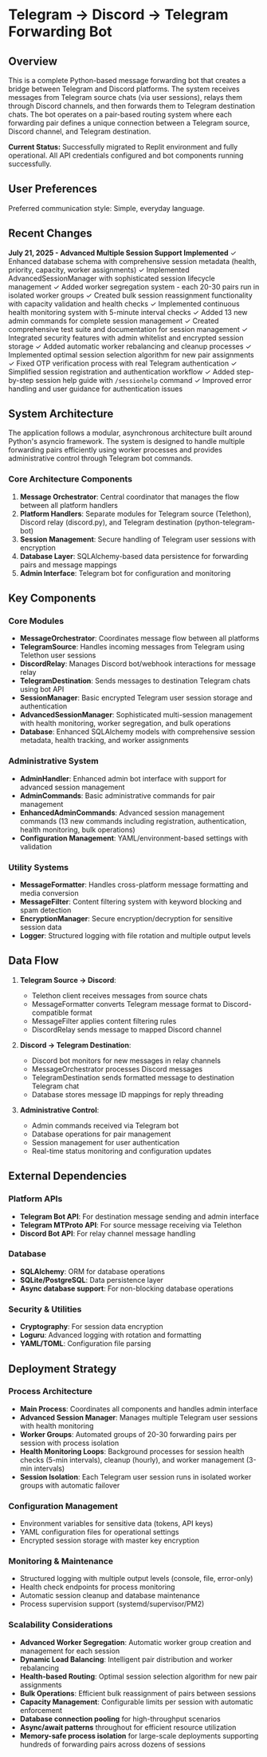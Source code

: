 # Telegram → Discord → Telegram Forwarding Bot

## Overview

This is a complete Python-based message forwarding bot that creates a bridge between Telegram and Discord platforms. The system receives messages from Telegram source chats (via user sessions), relays them through Discord channels, and then forwards them to Telegram destination chats. The bot operates on a pair-based routing system where each forwarding pair defines a unique connection between a Telegram source, Discord channel, and Telegram destination.

**Current Status:** Successfully migrated to Replit environment and fully operational. All API credentials configured and bot components running successfully.

## User Preferences

Preferred communication style: Simple, everyday language.

## Recent Changes

**July 21, 2025 - Advanced Multiple Session Support Implemented**
✓ Enhanced database schema with comprehensive session metadata (health, priority, capacity, worker assignments)
✓ Implemented AdvancedSessionManager with sophisticated session lifecycle management
✓ Added worker segregation system - each 20-30 pairs run in isolated worker groups
✓ Created bulk session reassignment functionality with capacity validation and health checks
✓ Implemented continuous health monitoring system with 5-minute interval checks
✓ Added 13 new admin commands for complete session management
✓ Created comprehensive test suite and documentation for session management
✓ Integrated security features with admin whitelist and encrypted session storage
✓ Added automatic worker rebalancing and cleanup processes
✓ Implemented optimal session selection algorithm for new pair assignments
✓ Fixed OTP verification process with real Telegram authentication
✓ Simplified session registration and authentication workflow
✓ Added step-by-step session help guide with `/sessionhelp` command
✓ Improved error handling and user guidance for authentication issues

## System Architecture

The application follows a modular, asynchronous architecture built around Python's asyncio framework. The system is designed to handle multiple forwarding pairs efficiently using worker processes and provides administrative control through Telegram bot commands.

### Core Architecture Components

1. **Message Orchestrator**: Central coordinator that manages the flow between all platform handlers
2. **Platform Handlers**: Separate modules for Telegram source (Telethon), Discord relay (discord.py), and Telegram destination (python-telegram-bot)
3. **Session Management**: Secure handling of Telegram user sessions with encryption
4. **Database Layer**: SQLAlchemy-based data persistence for forwarding pairs and message mappings
5. **Admin Interface**: Telegram bot for configuration and monitoring

## Key Components

### Core Modules

- **MessageOrchestrator**: Coordinates message flow between all platforms
- **TelegramSource**: Handles incoming messages from Telegram using Telethon user sessions
- **DiscordRelay**: Manages Discord bot/webhook interactions for message relay
- **TelegramDestination**: Sends messages to destination Telegram chats using bot API
- **SessionManager**: Basic encrypted Telegram user session storage and authentication
- **AdvancedSessionManager**: Sophisticated multi-session management with health monitoring, worker segregation, and bulk operations
- **Database**: Enhanced SQLAlchemy models with comprehensive session metadata, health tracking, and worker assignments

### Administrative System

- **AdminHandler**: Enhanced admin bot interface with support for advanced session management
- **AdminCommands**: Basic administrative commands for pair management
- **EnhancedAdminCommands**: Advanced session management commands (13 new commands including registration, authentication, health monitoring, bulk operations)
- **Configuration Management**: YAML/environment-based settings with validation

### Utility Systems

- **MessageFormatter**: Handles cross-platform message formatting and media conversion
- **MessageFilter**: Content filtering system with keyword blocking and spam detection
- **EncryptionManager**: Secure encryption/decryption for sensitive session data
- **Logger**: Structured logging with file rotation and multiple output levels

## Data Flow

1. **Telegram Source → Discord**:
   - Telethon client receives messages from source chats
   - MessageFormatter converts Telegram message format to Discord-compatible format
   - MessageFilter applies content filtering rules
   - DiscordRelay sends message to mapped Discord channel

2. **Discord → Telegram Destination**:
   - Discord bot monitors for new messages in relay channels
   - MessageOrchestrator processes Discord messages
   - TelegramDestination sends formatted message to destination Telegram chat
   - Database stores message ID mappings for reply threading

3. **Administrative Control**:
   - Admin commands received via Telegram bot
   - Database operations for pair management
   - Session management for user authentication
   - Real-time status monitoring and configuration updates

## External Dependencies

### Platform APIs
- **Telegram Bot API**: For destination message sending and admin interface
- **Telegram MTProto API**: For source message receiving via Telethon
- **Discord Bot API**: For relay channel message handling

### Database
- **SQLAlchemy**: ORM for database operations
- **SQLite/PostgreSQL**: Data persistence layer
- **Async database support**: For non-blocking database operations

### Security & Utilities
- **Cryptography**: For session data encryption
- **Loguru**: Advanced logging with rotation and formatting
- **YAML/TOML**: Configuration file parsing

## Deployment Strategy

### Process Architecture
- **Main Process**: Coordinates all components and handles admin interface
- **Advanced Session Manager**: Manages multiple Telegram user sessions with health monitoring
- **Worker Groups**: Automated groups of 20-30 forwarding pairs per session with process isolation
- **Health Monitoring Loops**: Background processes for session health checks (5-min intervals), cleanup (hourly), and worker management (3-min intervals)
- **Session Isolation**: Each Telegram user session runs in isolated worker groups with automatic failover

### Configuration Management
- Environment variables for sensitive data (tokens, API keys)
- YAML configuration files for operational settings
- Encrypted session storage with master key encryption

### Monitoring & Maintenance
- Structured logging with multiple output levels (console, file, error-only)
- Health check endpoints for process monitoring
- Automatic session cleanup and database maintenance
- Process supervision support (systemd/supervisor/PM2)

### Scalability Considerations
- **Advanced Worker Segregation**: Automatic worker group creation and management for each session
- **Dynamic Load Balancing**: Intelligent pair distribution and worker rebalancing
- **Health-based Routing**: Optimal session selection algorithm for new pair assignments
- **Bulk Operations**: Efficient bulk reassignment of pairs between sessions
- **Capacity Management**: Configurable limits per session with automatic enforcement
- **Database connection pooling** for high-throughput scenarios
- **Async/await patterns** throughout for efficient resource utilization
- **Memory-safe process isolation** for large-scale deployments supporting hundreds of forwarding pairs across dozens of sessions